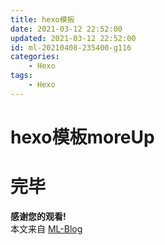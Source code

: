 ```yaml
---
title: hexo模板
date: 2021-03-12 22:52:00
updated: 2021-03-12 22:52:00
id: ml-20210408-235400-g116
categories:
	- Hexo
tags: 
	- Hexo
---
```



# hexo模板moreUp


<!--more-->

<!-- 
id: ml-20210407-234000-g115
每次使用自觉+1.
-->

# 完毕

**感谢您的观看!**  
本文来自 [ML-Blog][ML-Blog_Link]

<!-- 图片 -->

<!-- 链接 -->

<!-- 水印 -->
[ML-Blog_Link]:https://userminghaoli.github.io/ "我的博客"

